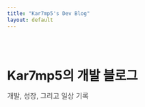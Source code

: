 ```yaml
---
title: "Kar7mp5's Dev Blog"
layout: default
---
```


<div style="max-width:900px; margin:0 auto; padding:2em 0 1.5em 0;">
  <h1 style="font-size:2.1em; font-weight:bold; margin-bottom:0.2em;">Kar7mp5의 개발 블로그</h1>
  <p style="font-size:1.15em; color:#444; margin-bottom:1.5em;">개발, 성장, 그리고 일상 기록</p>
</div>
